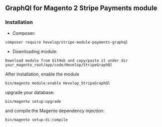 ## GraphQl for Magento 2 Stripe Payments module
### Installation
- Composer:
```
composer require hevelop/stripe-module-payments-graphql
```
- Downloading module:
```
Download module from GitHub and copy/paste it under dir your_magento_root/app/code/Hevelop/StripeGraphQl
```

After installation, enable the module
```
bin/magento module:enable Hevelop_StripeGraphQl
```
upgrade your database:
```
bin/magento setup:upgrade
```
and compile the Magento dependency injection:
```
bin/magento setup:di:compile
```
